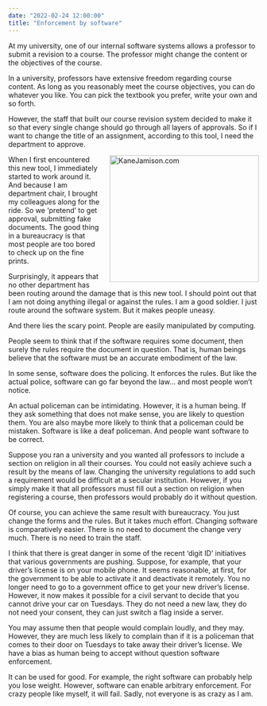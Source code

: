 ```yaml
---
date: "2022-02-24 12:00:00"
title: "Enforcement by software"
---
```




At my university, one of our internal software systems allows a professor to submit a revision to a course. The professor might change the content or the objectives of the course.

In a university, professors have extensive freedom regarding course content. As long as you reasonably meet the course objectives, you can do whatever you like. You can pick the textbook you prefer, write your own and so forth.

However, the staff that built our course revision system decided to make it so that every single change should go through all layers of approvals. So if I want to change the title of an assignment, according to this tool, I need the department to approve.

<a style="float: right; margin-left: 1em;" href="https://lemire.me/blog/wp-content/uploads/2022/02/Screen-Shot-2022-02-23-at-8.52.10-PM.png"><img fetchpriority="high" decoding="async" class="alignnone size-medium wp-image-19667" src="https://lemire.me/blog/wp-content/uploads/2022/02/Screen-Shot-2022-02-23-at-8.52.10-PM-300x255.png" alt="KaneJamison.com" width="300" height="255" srcset="https://lemire.me/blog/wp-content/uploads/2022/02/Screen-Shot-2022-02-23-at-8.52.10-PM-300x255.png 300w, https://lemire.me/blog/wp-content/uploads/2022/02/Screen-Shot-2022-02-23-at-8.52.10-PM-768x652.png 768w, https://lemire.me/blog/wp-content/uploads/2022/02/Screen-Shot-2022-02-23-at-8.52.10-PM.png 956w" sizes="(max-width: 300px) 100vw, 300px" /></a>

When I first encountered this new tool, I immediately started to work around it. And because I am department chair, I brought my colleagues along for the ride. So we &lsquo;pretend&rsquo; to get approval, submitting fake documents. The good thing in a bureaucracy is that most people are too bored to check up on the fine prints.

Surprisingly, it appears that no other department has been routing around the damage that is this new tool. I should point out that I am not doing anything illegal or against the rules. I am a good soldier. I just route around the software system. But it makes people uneasy.

And there lies the scary point. People are easily manipulated by computing.

People seem to think that if the software requires some document, then surely the rules require the document in question. That is, human beings believe that the software must be an accurate embodiment of the law.

In some sense, software does the policing. It enforces the rules. But like the actual police, software can go far beyond the law&hellip; and most people won&rsquo;t notice.

An actual policeman can be intimidating. However, it is a human being. If they ask something that does not make sense, you are likely to question them. You are also maybe more likely to think that a policeman could be mistaken. Software is like a deaf policeman. And people want software to be correct.

Suppose you ran a university and you wanted all professors to include a section on religion in all their courses. You could not easily achieve such a result by the means of law. Changing the university regulations to add such a requirement would be difficult at a secular institution. However, if you simply make it that all professors must fill out a section on religion when registering a course, then professors would probably do it without question.

Of course, you can achieve the same result with bureaucracy. You just change the forms and the rules. But it takes much effort. Changing software is comparatively easier. There is no need to document the change very much. There is no need to train the staff.

I think that there is great danger in some of the recent &lsquo;digit ID&rsquo; initiatives that various governments are pushing. Suppose, for example, that your driver&rsquo;s license is on your mobile phone. It seems reasonable, at first, for the government to be able to activate it and deactivate it remotely. You no longer need to go to a government office to get your new driver&rsquo;s license. However, it now makes it possible for a civil servant to decide that you cannot drive your car on Tuesdays. They do not need a new law, they do not need your consent, they can just switch a flag inside a server.

You may assume then that people would complain loudly, and they may. However, they are much less likely to complain than if it is a policeman that comes to their door on Tuesdays to take away their driver&rsquo;s license. We have a bias as human being to accept without question software enforcement.

It can be used for good. For example, the right software can probably help you lose weight. However, software can enable arbitrary enforcement. For crazy people like myself, it will fail. Sadly, not everyone is as crazy as I am.


